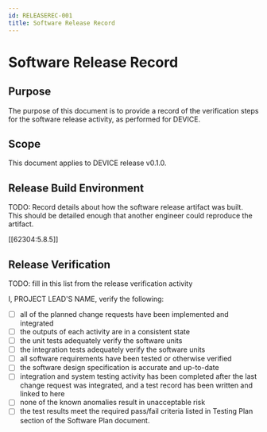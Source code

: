 ```yaml
---
id: RELEASEREC-001
title: Software Release Record
---
```


# Software Release Record

## Purpose

The purpose of this document is to provide a record of the verification steps for the software release activity, as performed for DEVICE.

## Scope

This document applies to DEVICE release v0.1.0.

## Release Build Environment

TODO: Record details about how the software release artifact was built. This should be detailed enough that another engineer could reproduce the artifact.

[[62304:5.8.5]]

## Release Verification

TODO: fill in this list from the release verification activity

I, PROJECT LEAD'S NAME, verify the following:

- [ ] all of the planned change requests have been implemented and integrated
- [ ] the outputs of each activity are in a consistent state
- [ ] the unit tests adequately verify the software units
- [ ] the integration tests adequately verify the software units
- [ ] all software requirements have been tested or otherwise verified
- [ ] the software design specification is accurate and up-to-date
- [ ] integration and system testing activity has been completed after the last change request was integrated, and a test record has been written and linked to here
- [ ] none of the known anomalies result in unacceptable risk
- [ ] the test results meet the required pass/fail criteria listed in Testing Plan section of the Software Plan document.
